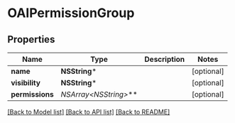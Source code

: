 # OAIPermissionGroup

## Properties
Name | Type | Description | Notes
------------ | ------------- | ------------- | -------------
**name** | **NSString*** |  | [optional] 
**visibility** | **NSString*** |  | [optional] 
**permissions** | **NSArray&lt;NSString*&gt;*** |  | [optional] 

[[Back to Model list]](../README.md#documentation-for-models) [[Back to API list]](../README.md#documentation-for-api-endpoints) [[Back to README]](../README.md)


